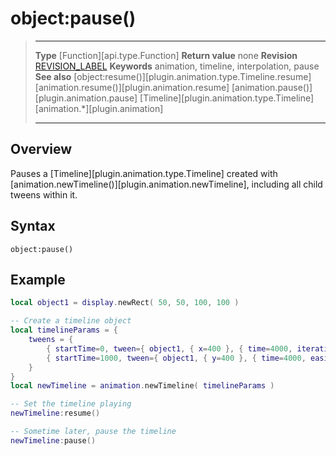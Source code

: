 # object:pause()

> --------------------- ------------------------------------------------------------------------------------------
> __Type__              [Function][api.type.Function]
> __Return value__      none
> __Revision__          [REVISION_LABEL](REVISION_URL)
> __Keywords__          animation, timeline, interpolation, pause
> __See also__          [object:resume()][plugin.animation.type.Timeline.resume]
>						[animation.resume()][plugin.animation.resume]
>						[animation.pause()][plugin.animation.pause]
>						[Timeline][plugin.animation.type.Timeline]
>						[animation.*][plugin.animation]
> --------------------- ------------------------------------------------------------------------------------------


## Overview

Pauses a [Timeline][plugin.animation.type.Timeline] created with [animation.newTimeline()][plugin.animation.newTimeline], including all child tweens within it.


## Syntax

	object:pause()


## Example

``````lua
local object1 = display.newRect( 50, 50, 100, 100 )

-- Create a timeline object
local timelineParams = {
	tweens = {
		{ startTime=0, tween={ object1, { x=400 }, { time=4000, iterations=5 } } },
		{ startTime=1000, tween={ object1, { y=400 }, { time=4000, easing=easing.outQuad } } }
	}
}
local newTimeline = animation.newTimeline( timelineParams )

-- Set the timeline playing
newTimeline:resume()

-- Sometime later, pause the timeline
newTimeline:pause()
``````

